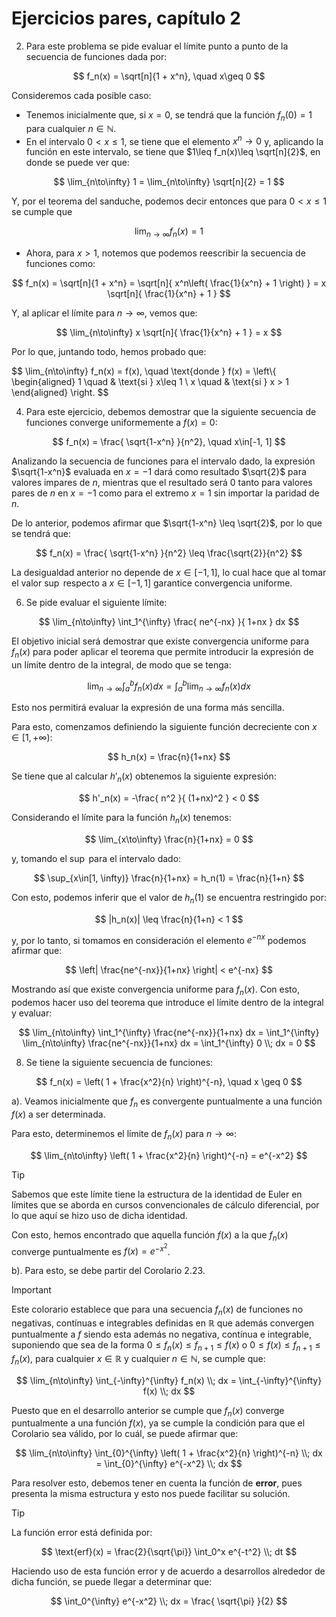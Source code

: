 # Ejercicios pares, capítulo 2

2. Para este problema se pide evaluar el límite punto a punto de la secuencia de funciones dada por:

$$ f_n(x) = \sqrt[n]{1 + x^n}, \quad x\geq 0 $$

Consideremos cada posible caso:

* Tenemos inicialmente que, si $x=0$, se tendrá que la función $f_n(0)=1$ para cualquier $n\in\mathbb{N}$.
* En el intervalo $0 < x \leq 1$, se tiene que el elemento $x^n \to 0$ y, aplicando la función en este intervalo, se tiene que $1\leq f_n(x)\leq \sqrt[n]{2}$, en donde se puede ver que:

$$ \lim_{n\to\infty} 1 = \lim_{n\to\infty} \sqrt[n]{2} = 1 $$

Y, por el teorema del sanduche, podemos decir entonces que para $0 < x \leq 1$ se cumple que

$$ \lim_{n\to\infty} f_n(x) = 1 $$

* Ahora, para $x>1$, notemos que podemos reescribir la secuencia de funciones como:

$$ f_n(x) = \sqrt[n]{1 + x^n} = \sqrt[n]{ x^n\left( \frac{1}{x^n} + 1 \right) } = x \sqrt[n]{ \frac{1}{x^n} + 1 } $$

Y, al aplicar el límite para $n\to\infty$, vemos que:

$$ \lim_{n\to\infty} x \sqrt[n]{ \frac{1}{x^n} + 1 } = x $$

Por lo que, juntando todo, hemos probado que:

$$ \lim_{n\to\infty} f_n(x) = f(x), \quad \text{donde } f(x) = 
\left\\{
    \begin{aligned}
        1 \quad & \text{si } x\leq 1 \\
        x \quad & \text{si } x > 1
    \end{aligned}
\right.
$$


4. Para este ejercicio, debemos demostrar que la siguiente secuencia de funciones converge uniformemente a $f(x)=0$:

$$ f_n(x) = \frac{ \sqrt{1-x^n} }{n^2}, \quad x\in[-1, 1] $$

Analizando la secuencia de funciones para el intervalo dado, la expresión $\sqrt{1-x^n}$ evaluada en $x=-1$ dará como resultado $\sqrt{2}$ para valores impares de $n$, mientras que el resultado será 0 tanto para valores pares de $n$ en $x=-1$ como para el extremo $x=1$ sin importar la paridad de $n$.

De lo anterior, podemos afirmar que $\sqrt{1-x^n} \leq \sqrt{2}$, por lo que se tendrá que:

$$ f_n(x) = \frac{ \sqrt{1-x^n} }{n^2} \leq \frac{\sqrt{2}}{n^2} $$

La desigualdad anterior no depende de $x \in [-1, 1]$, lo cual hace que al tomar el valor $\sup$ respecto a $x \in [-1, 1]$ garantice convergencia uniforme.


6. Se pide evaluar el siguiente límite:

$$ \lim_{n\to\infty} \int_1^{\infty} \frac{ ne^{-nx} }{ 1+nx } dx $$

El objetivo inicial será demostrar que existe convergencia uniforme para $f_n(x)$ para poder aplicar el teorema que permite introducir la expresión de un límite dentro de la integral, de modo que se tenga:

$$ \lim_{n\to\infty} \int_a^b f_n(x) dx = \int_a^b \lim_{n\to\infty} f_n(x) dx $$

Esto nos permitirá evaluar la expresión de una forma más sencilla.

Para esto, comenzamos definiendo la siguiente función decreciente con $x\in [1, +\infty)$:

$$ h_n(x) = \frac{n}{1+nx} $$

Se tiene que al calcular $h'_n(x)$ obtenemos la siguiente expresión:

$$ h'_n(x) = -\frac{ n^2 }{ (1+nx)^2 } < 0 $$

Considerando el límite para la función $h_n(x)$ tenemos:

$$ \lim_{x\to\infty} \frac{n}{1+nx} = 0 $$

y, tomando el $\sup$ para el intervalo dado:

$$ \sup_{x\in[1, \infty)} \frac{n}{1+nx} = h_n(1) = \frac{n}{1+n} $$

Con esto, podemos inferir que el valor de $h_n(1)$ se encuentra restringido por:

$$ |h_n(x)| \leq \frac{n}{1+n} < 1 $$

y, por lo tanto, si tomamos en consideración el elemento $e^{-nx}$ podemos afirmar que:

$$ \left| \frac{ne^{-nx}}{1+nx} \right| < e^{-nx} $$

Mostrando así que existe convergencia uniforme para $f_n(x)$. Con esto, podemos hacer uso del teorema que introduce el límite dentro de la integral y evaluar:

$$ \lim_{n\to\infty} \int_1^{\infty} \frac{ne^{-nx}}{1+nx} dx = \int_1^{\infty} \lim_{n\to\infty} \frac{ne^{-nx}}{1+nx} dx = \int_1^{\infty} 0 \\; dx = 0 $$


8. Se tiene la siguiente secuencia de funciones:

$$ f_n(x) = \left( 1 + \frac{x^2}{n} \right)^{-n}, \quad x \geq 0 $$

a). Veamos inicialmente que $f_n$ es convergente puntualmente a una función $f(x)$ a ser determinada.

Para esto, determinemos el límite de $f_n(x)$ para $n\to\infty$:

$$ \lim_{n\to\infty} \left( 1 + \frac{x^2}{n} \right)^{-n} = e^{-x^2} $$

> [!TIP]
> Sabemos que este límite tiene la estructura de la identidad de Euler en límites que se aborda en cursos convencionales de cálculo diferencial, por lo que aquí se hizo uso de dicha identidad.

Con esto, hemos encontrado que aquella función $f(x)$ a la que $f_n(x)$ converge puntualmente es $f(x)=e^{-x^2}$.

b). Para esto, se debe partir del Corolario 2.23.

> [!IMPORTANT]
> Este colorario establece que para una secuencia $f_n(x)$ de funciones no negativas, contínuas e integrables definidas en $\mathbb{R}$ que además convergen puntualmente a $f$ siendo esta además no negativa, contínua e integrable, suponiendo que sea de la forma $0 \leq f_n(x) \leq f_{n+1} \leq f(x)$ o $0 \leq f(x) \leq f_{n+1} \leq f_n(x)$, para cualquier $x\in\mathbb{R}$ y cualquier $n\in\mathbb{N}$, se cumple que:
>
> $$ \lim_{n\to\infty} \int_{-\infty}^{\infty} f_n(x) \\; dx = \int_{-\infty}^{\infty} f(x) \\; dx $$

Puesto que en el desarrollo anterior se cumple que $f_n(x)$ converge puntualmente a una función $f(x)$, ya se cumple la condición para que el Corolario sea válido, por lo cuál, se puede afirmar que:

$$ \lim_{n\to\infty} \int_{0}^{\infty} \left( 1 + \frac{x^2}{n} \right)^{-n} \\; dx = \int_{0}^{\infty} e^{-x^2} \\; dx $$

Para resolver esto, debemos tener en cuenta la función de **error**, pues presenta la misma estructura y esto nos puede facilitar su solución.

> [!TIP]
> La función error está definida por:
>
> $$ \text{erf}(x) = \frac{2}{\sqrt{\pi}} \int_0^x e^{-t^2} \\; dt $$

Haciendo uso de esta función error y de acuerdo a desarrollos alrededor de dicha función, se puede llegar a determinar que:

$$ \int_0^{\infty} e^{-x^2} \\; dx = \frac{ \sqrt{\pi} }{2} $$